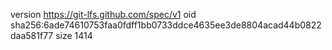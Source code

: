 version https://git-lfs.github.com/spec/v1
oid sha256:6ade74610753faa0fdff1bb0733ddce4635ee3de8804acad44b0822daa581f77
size 1414
